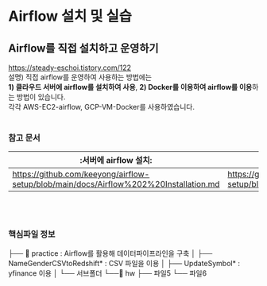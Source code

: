 # Airflow 설치 및 실습<br>
## Airflow를 직접 설치하고 운영하기
https://steady-eschoi.tistory.com/122<br>
설명) 직접 airflow를 운영하여 사용하는 방법에는 <br>
**1) 클라우드 서버에 airflow를 설치하여 사용**, **2) Docker를 이용하여 airflow를 이용**하는 방법이 있습니다.<br>
각각 AWS-EC2-airflow, GCP-VM-Docker를 사용하였습니다.<br><br>

### 참고 문서

|:서버에 airflow 설치:|:Docker에 airflow 설치:|
|---------------------|------------------------|
|https://github.com/keeyong/airflow-setup/blob/main/docs/Airflow%202%20Installation.md| https://github.com/keeyong/airflow-setup/blob/main/docs/Airflow%20Docker%20Local%20Setup.md |

<br><br>
### 핵심파일 정보

├── 📁 practice : Airflow를 활용해 데이터파이프라인을 구축
│   ├── NameGenderCSVtoRedshift* : CSV 파일을 이용
│   ├── UpdateSymbol* : yfinance 이용
│   └── 서브폴더
└──📁 hw
    ├── 파일5
    └── 파일6
